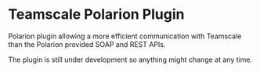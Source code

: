 # Teamscale Polarion Plugin

Polarion plugin allowing a more efficient communication with Teamscale than the Polarion provided SOAP and REST APIs.

The plugin is still under development so anything might change at any time.